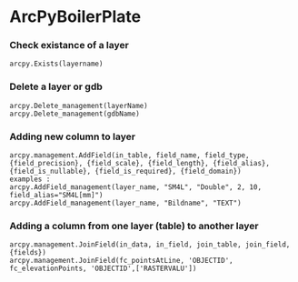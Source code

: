 # ArcPyBoilerPlate
### Check existance of a layer
```
arcpy.Exists(layername)
```

### Delete a layer or gdb
```
arcpy.Delete_management(layerName)
arcpy.Delete_management(gdbName)
```

### Adding new column to layer
```
arcpy.management.AddField(in_table, field_name, field_type, {field_precision}, {field_scale}, {field_length}, {field_alias}, {field_is_nullable}, {field_is_required}, {field_domain})
examples :
arcpy.AddField_management(layer_name, "SM4L", "Double", 2, 10, field_alias="SM4L[mm]")
arcpy.AddField_management(layer_name, "Bildname", "TEXT")
```

### Adding a column from one layer (table) to another layer
```
arcpy.management.JoinField(in_data, in_field, join_table, join_field, {fields})
arcpy.management.JoinField(fc_pointsAtLine, 'OBJECTID', fc_elevationPoints, 'OBJECTID',['RASTERVALU'])
```

